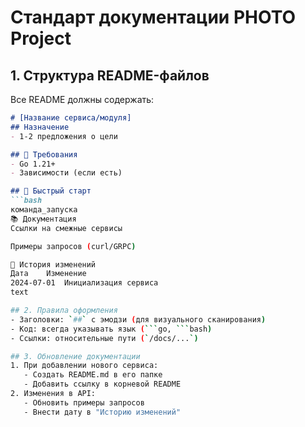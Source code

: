 # Стандарт документации PHOTO Project

## 1. Структура README-файлов
Все README должны содержать:
```markdown
# [Название сервиса/модуля]
## Назначение
- 1-2 предложения о цели

## 📌 Требования
- Go 1.21+
- Зависимости (если есть)

## 🚀 Быстрый старт
```bash
команда_запуска
📚 Документация
Ссылки на смежные сервисы

Примеры запросов (curl/GRPC)

🔄 История изменений
Дата	Изменение
2024-07-01	Инициализация сервиса
text

## 2. Правила оформления
- Заголовки: `##` с эмодзи (для визуального сканирования)
- Код: всегда указывать язык (```go, ```bash)
- Ссылки: относительные пути (`/docs/...`)

## 3. Обновление документации
1. При добавлении нового сервиса:
   - Создать README.md в его папке
   - Добавить ссылку в корневой README
2. Изменения в API:
   - Обновить примеры запросов
   - Внести дату в "Историю изменений"